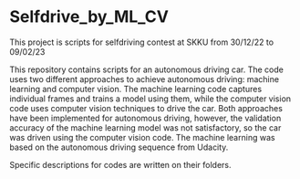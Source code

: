 # Selfdrive_by_ML_CV
 This project is scripts for selfdriving contest at SKKU from 30/12/22 to 09/02/23

This repository contains scripts for an autonomous driving car. The code uses two different approaches to achieve autonomous driving: machine learning and computer vision. The machine learning code captures individual frames and trains a model using them, while the computer vision code uses computer vision techniques to drive the car. Both approaches have been implemented for autonomous driving, however, the validation accuracy of the machine learning model was not satisfactory, so the car was driven using the computer vision code. The machine learning was based on the autonomous driving sequence from Udacity.

Specific descriptions for codes are written on their folders.
